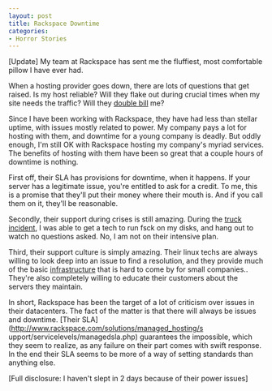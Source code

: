 ```yaml
---
layout: post
title: Rackspace Downtime
categories:
- Horror Stories
---
```

[Update] My team at Rackspace has sent me the fluffiest, most comfortable
pillow I have ever had.

  
When a hosting provider goes down, there are lots of questions that get
raised. Is my host reliable? Will they flake out during crucial times when my
site needs the traffic? Will they [double
bill](http://lmgtfy.com/?q=dreamhost+billing) me?

  
Since I have been working with Rackspace, they have had less than stellar
uptime, with issues mostly related to power. My company pays a lot for hosting
with them, and downtime for a young company is deadly. But oddly enough, I'm
still OK with Rackspace hosting my company's myriad services. The benefits of
hosting with them have been so great that a couple hours of downtime is
nothing.

  
First off, their SLA has provisions for downtime, when it happens. If your
server has a legitimate issue, you're entitled to ask for a credit. To me,
this is a promise that they'll put their money where their mouth is. And if
you call them on it, they'll be reasonable.

  
Secondly, their support during crises is still amazing. During the [truck
incident](http://bit.ly/9LrNz), I was able to get a tech to run fsck on my
disks, and hang out to watch no questions asked. No, I am not on their
intensive plan.

  
Third, their support culture is simply amazing. Their linux techs are always
willing to look deep into an issue to find a resolution, and they provide much
of the basic [infrastructure](http://bit.ly/1HkKYJ) that is hard to come by
for small companies.. They're also completely willing to educate their
customers about the servers they maintain.

  
In short, Rackspace has been the target of a lot of criticism over issues in
their datacenters. The fact of the matter is that there will always be issues
and downtime. [Their SLA](http://www.rackspace.com/solutions/managed_hosting/s
upport/servicelevels/managedsla.php) guarantees the impossible, which they
seem to realize, as any failure on their part comes with swift response. In
the end their SLA seems to be more of a way of setting standards than anything
else.

  
[Full disclosure: I haven't slept in 2 days because of their power issues]

